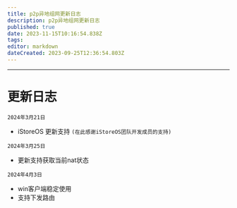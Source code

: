 ```yaml
---
title: p2p异地组网更新日志
description: p2p异地组网更新日志
published: true
date: 2023-11-15T10:16:54.838Z
tags: 
editor: markdown
dateCreated: 2023-09-25T12:36:54.803Z
---
```



-------------
# 更新日志
`2024年3月21日`  

* iStoreOS 更新支持 `(在此感谢iStoreOS团队开发成员的支持)`

`2024年3月25日`  

* 更新支持获取当前nat状态

`2024年4月3日`  

* win客户端稳定使用
* 支持下发路由
